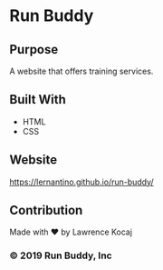 # Run Buddy

## Purpose
A website that offers training services.

## Built With
* HTML
* CSS

## Website
https://lernantino.github.io/run-buddy/

## Contribution
Made with ❤️ by Lawrence Kocaj

### &copy; 2019 Run Buddy, Inc
